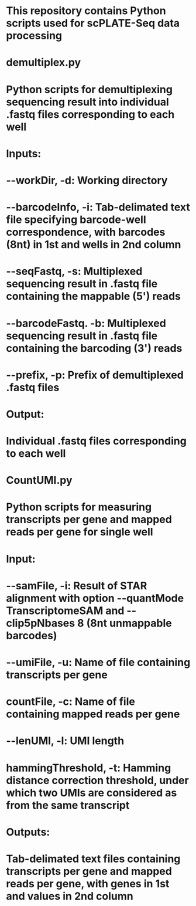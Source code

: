 # This repository contains Python scripts used for scPLATE-Seq data processing
# 
#
# demultiplex.py
# Python scripts for demultiplexing sequencing result into individual .fastq files corresponding to each well
# Inputs:
# --workDir, -d: Working directory
# --barcodeInfo, -i: Tab-delimated text file specifying barcode-well correspondence, with barcodes (8nt) in 1st and wells in 2nd column
# --seqFastq, -s: Multiplexed sequencing result in .fastq file containing the mappable (5') reads
# --barcodeFastq. -b: Multiplexed sequencing result in .fastq file containing the barcoding (3') reads
# --prefix, -p: Prefix of demultiplexed .fastq files
# Output:
# Individual .fastq files corresponding to each well
#
#
# CountUMI.py
# Python scripts for measuring transcripts per gene and mapped reads per gene for single well
# Input:
# --samFile, -i: Result of STAR alignment with option --quantMode TranscriptomeSAM and --clip5pNbases 8 (8nt unmappable barcodes)
# --umiFile, -u: Name of file containing transcripts per gene
# countFile, -c: Name of file containing mapped reads per gene
# --lenUMI, -l: UMI length
# hammingThreshold, -t: Hamming distance correction threshold, under which two UMIs are considered as from the same transcript
# Outputs:
# Tab-delimated text files containing transcripts per gene and mapped reads per gene, with genes in 1st and values in 2nd column

